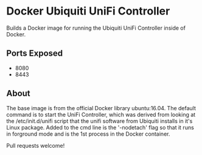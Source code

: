 # Docker Ubiquiti UniFi Controller

Builds a Docker image for running the Ubiquiti UniFi Controller inside of Docker.

## Ports Exposed

- 8080
- 8443

## About

The base image is from the official Docker library ubuntu:16.04. The default command is to start the UniFi Controller, which was derived from looking at the /etc/init.d/unifi script that the unifi software from Ubiquiti installs in it's Linux package. Added to the cmd line is the '-nodetach' flag so that it runs in forground mode and is the 1st process in the Docker container.

Pull requests welcome!
